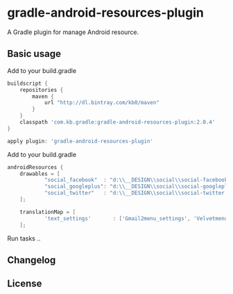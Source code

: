 # gradle-android-resources-plugin
A Gradle plugin for manage Android resource.

## Basic usage

Add to your build.gradle

```gradle
buildscript {
    repositories {
        maven {
            url "http://dl.bintray.com/kb0/maven"
        }
    }
    classpath 'com.kb.gradle:gradle-android-resources-plugin:2.0.4'
}

apply plugin: 'gradle-android-resources-plugin'
```

Add to your build.gradle

```gradle
androidResources {
    drawables = [
            "social_facebook"  : "d:\\__DESIGN\\social\\social-facebook.png",
            "social_googleplus": "d:\\__DESIGN\\social\\social-googleplus.png",
            "social_twitter"   : "d:\\__DESIGN\\social\\social-twitter.png",
    ];

    translationMap = [
            'text_settings'       : ['Gmail2menu_settings', 'Velvetmenu_settings', 'Hangoutsbabel_settings_label', 'WordPressmy_site_btn_site_settings'],
    ];
```

Run tasks
..

## Changelog

## License